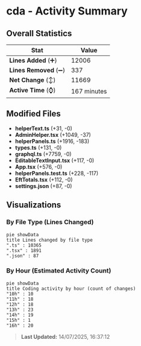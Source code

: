 # cda - Activity Summary 

## Overall Statistics

| Stat                   | Value                                                             |
| ---------------------- | ----------------------------------------------------------------- |
| **Lines Added** (➕)   | 12006                                          |
| **Lines Removed** (➖) | 337                                        |
| **Net Change** (↕)    | 11669                |
| **Active Time** (⌚)   | 167 minutes |


## Modified Files
- **helperText.ts** (+31, -0)
- **AdminHelper.tsx** (+1049, -37)
- **helperPanels.ts** (+1916, -183)
- **types.ts** (+131, -0)
- **graphql.ts** (+7759, -0)
- **EditableTextInput.tsx** (+117, -0)
- **App.tsx** (+576, -0)
- **helperPanels.test.ts** (+228, -117)
- **EftTotals.tsx** (+112, -0)
- **settings.json** (+87, -0)

## Visualizations

### By File Type (Lines Changed)

```mermaid
pie showData
title Lines changed by file type
".ts" : 10365
".tsx" : 1891
".json" : 87
```

### By Hour (Estimated Activity Count)

```mermaid
pie showData
title Coding activity by hour (count of changes)
"10h" : 10
"11h" : 18
"12h" : 18
"13h" : 23
"14h" : 19
"15h" : 1
"16h" : 20
```


> **Last Updated:** 14/07/2025, 16:37:12